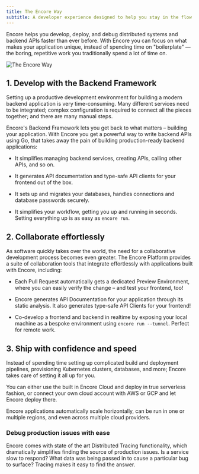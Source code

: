 ```yaml
---
title: The Encore Way
subtitle: A developer experience designed to help you stay in the flow state
---
```


Encore helps you develop, deploy, and debug distributed systems and backend APIs faster than ever before.
With Encore you can focus on what makes your application unique, instead of spending time on "boilerplate" &mdash; the boring, repetitive work
you traditionally spend a lot of time on.

<img src="/assets/docs/encore-way.png" title="The Encore Way" className="noshadow"/>

## 1. Develop with the Backend Framework

Setting up a productive development environment for building a modern backend application
is very time-consuming. Many different services need to be integrated; complex
configuration is required to connect all the pieces together; and there are many manual steps.

Encore's Backend Framework lets you get back to what matters &ndash; building your application.
With Encore you get a powerful way to write backend APIs using Go, that takes away the pain
of building production-ready backend applications:

- It simplifies managing backend services, creating APIs, calling other APIs, and so on.

- It generates API documentation and type-safe API clients for your frontend out of the box.

- It sets up and migrates your databases, handles connections and database passwords securely.

- It simplifies your workflow, getting you up and running in seconds.
  Setting everything up is as easy as `encore run`.

## 2. Collaborate effortlessly

As software quickly takes over the world, the need for a collaborative development process
becomes even greater. The Encore Platform provides a suite of collaboration tools that integrate
effortlessly with applications built with Encore, including:

- Each Pull Request automatically gets a dedicated Preview Environment,
  where you can easily verify the change &ndash; and test your frontend, too!

- Encore generates API Documentation for your application through its static analysis.
  It also generates type-safe API Clients for your frontend!

- Co-develop a frontend and backend in realtime by exposing your local machine
  as a bespoke environment using `encore run --tunnel`. Perfect for remote work.

## 3. Ship with confidence and speed

Instead of spending time setting up complicated build and deployment pipelines,
provisioning Kubernetes clusters, databases, and more; Encore takes care
of setting it all up for you.

You can either use the built in Encore Cloud and deploy in true serverless fashion, or connect your own cloud account with AWS or GCP and let Encore deploy there.

Encore applications automatically scale horizontally, can be run in one or multiple
regions, and even across multiple cloud providers.

### Debug production issues with ease

Encore comes with state of the art Distributed Tracing functionality, which dramatically
simplifies finding the source of production issues. Is a service slow to respond?
What data was being passed in to cause a particular bug to surface? Tracing makes
it easy to find the answer.
